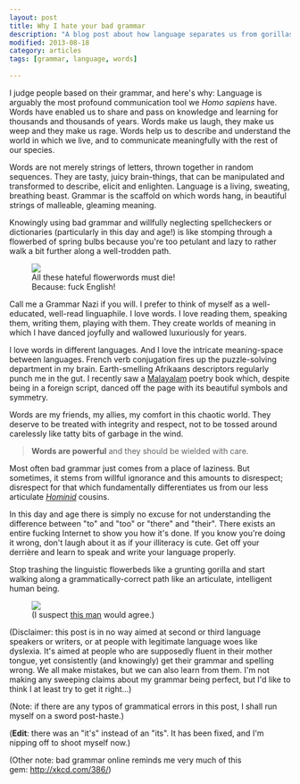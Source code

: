 ```yaml
---
layout: post
title: Why I hate your bad grammar
description: "A blog post about how language separates us from gorillas, and why words deserve to be treated with respect."
modified: 2013-08-18
category: articles
tags: [grammar, language, words]
 
---
```


I judge people based on their grammar, and here's why: 
Language is arguably the most profound communication tool we <i>Homo sapiens</i> have. Words have enabled us to share and pass on knowledge and learning for thousands and thousands of years. Words make us laugh, they make us weep and they make us rage. Words help us to describe and understand the world in which we live, and to communicate meaningfully with the rest of our species.

Words are not merely strings of letters, thrown together in random sequences. They are tasty, juicy brain-things, that can be manipulated and transformed to describe, elicit and enlighten. Language is a living, sweating, breathing beast. Grammar is the scaffold on which words hang, in beautiful strings of malleable, gleaming meaning.

Knowingly using bad grammar and willfully neglecting spellcheckers or dictionaries (particularly in this day and age!) is like stomping through a flowerbed of spring bulbs because you're too petulant and lazy to rather walk a bit further along a well-trodden path.

<div class="col-md-5 image center">
<figure><a href="{{ site.url }}/images/flowers.JPG" data-lightbox="flowers"><img src="{{ site.url }}/images/flowers.JPG"/></a><figcaption>All these hateful flowerwords must die!<br />
Because: fuck English!</figcaption>
</figure>
</div>

Call me a Grammar Nazi if you will. I prefer to think of myself as a well-educated, well-read linguaphile. I love words. I love reading them, speaking them, writing them, playing with them. They create worlds of meaning in which I have danced joyfully and wallowed luxuriously for years.

I love words in different languages. And I love the intricate meaning-space between languages. French verb conjugation fires up the puzzle-solving department in my brain. Earth-smelling Afrikaans descriptors regularly punch me in the gut. I recently saw a <a href="http://en.wikipedia.org/wiki/Malayalam" target="_blank">Malayalam</a> poetry book which, despite being in a foreign script, danced off the page with its beautiful symbols and symmetry.

Words are my friends, my allies, my comfort in this chaotic world. They deserve to be treated with integrity and respect, not to be tossed around carelessly like tatty bits of garbage in the wind.


><b>Words are powerful</b>&nbsp;and they should be wielded with care.

Most often bad grammar just comes from a place of laziness. But sometimes, it stems from willful ignorance and this amounts to disrespect; disrespect for that which fundamentally differentiates us from our less articulate <a href="http://en.wikipedia.org/wiki/Hominidae" target="_blank"><i>Hominid</i></a> cousins.

In this day and age there is simply no excuse for not understanding the difference between "to" and "too" or "there" and "their". There exists an entire fucking Internet to show you how it's done. If you know you're doing it wrong, don't laugh about it as if your illiteracy is cute. Get off your derrière and learn to speak and write your language properly.

Stop trashing the linguistic flowerbeds like a grunting gorilla and start walking along a grammatically-correct path like an articulate, intelligent human being.

<div class="col-md-5 image center">
<figure><a href="http://upload.wikimedia.org/wikipedia/commons/thumb/a/aa/Dickens_Gurney_head.jpg/410px-Dickens_Gurney_head.jpg" data-lightbox="Dickens" title="That's Mr Dickens to you"><img src="http://upload.wikimedia.org/wikipedia/commons/thumb/a/aa/Dickens_Gurney_head.jpg/410px-Dickens_Gurney_head.jpg"></a><figcaption>(I suspect <a href="http://en.wikipedia.org/wiki/Charles_Dickens" target="_blank">this man</a> would agree.)</figcaption></figure>
</div>
(Disclaimer: this post is in no way aimed at second or third language speakers or writers, or at people with legitimate language woes like dyslexia. It's aimed at people who are supposedly fluent in their mother tongue, yet consistently (and knowingly) get their grammar and spelling wrong. We all make mistakes, but we can also learn from them. I'm not making any sweeping claims about my grammar being perfect, but I'd like to think I at least try to get it right...)

(Note: if there are any typos of grammatical errors in this post, I shall run myself on a sword post-haste.)

(<b>Edit</b>: there was an "it's" instead of an "its". It has been fixed, and I'm nipping off to shoot myself now.)

(Other note: bad grammar online reminds me very much of this gem:&nbsp;<a href="http://xkcd.com/386/">http://xkcd.com/386/</a>)
